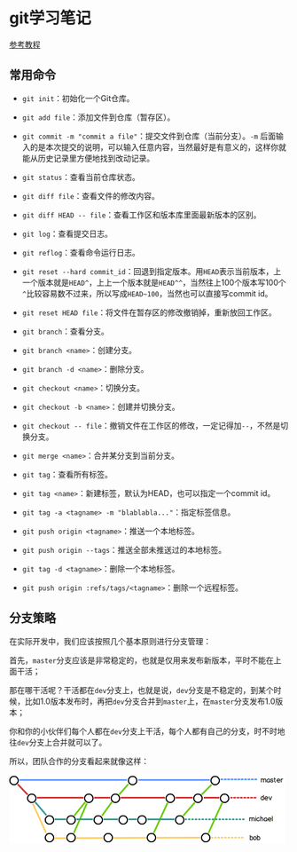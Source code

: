 # git学习笔记

[参考教程](http://www.liaoxuefeng.com/wiki/0013739516305929606dd18361248578c67b8067c8c017b000)

## 常用命令

- `git init`：初始化一个Git仓库。

- `git add file`：添加文件到仓库（暂存区）。

- `git commit -m "commit a file"`：提交文件到仓库（当前分支）。`-m` 后面输入的是本次提交的说明，可以输入任意内容，当然最好是有意义的，这样你就能从历史记录里方便地找到改动记录。

- `git status`：查看当前仓库状态。

- `git diff file`：查看文件的修改内容。

- `git diff HEAD -- file`：查看工作区和版本库里面最新版本的区别。

- `git log`：查看提交日志。

- `git reflog`：查看命令运行日志。

- `git reset --hard commit_id`：回退到指定版本。用`HEAD`表示当前版本，上一个版本就是`HEAD^`，上上一个版本就是`HEAD^^`，当然往上100个版本写100个`^`比较容易数不过来，所以写成`HEAD~100`，当然也可以直接写commit id。

- `git reset HEAD file`：将文件在暂存区的修改撤销掉，重新放回工作区。

- `git branch`：查看分支。

- `git branch <name>`：创建分支。

- `git branch -d <name>`：删除分支。

- `git checkout <name>`：切换分支。

- `git checkout -b <name>`：创建并切换分支。

- `git checkout -- file`：撤销文件在工作区的修改，一定记得加`--`，不然是切换分支。

- `git merge <name>`：合并某分支到当前分支。

- `git tag`：查看所有标签。

- `git tag <name>`：新建标签，默认为HEAD，也可以指定一个commit id。

- `git tag -a <tagname> -m "blablabla..."`：指定标签信息。

- `git push origin <tagname>`：推送一个本地标签。

- `git push origin --tags`：推送全部未推送过的本地标签。

- `git tag -d <tagname>`：删除一个本地标签。

- `git push origin :refs/tags/<tagname>`：删除一个远程标签。

## 分支策略

在实际开发中，我们应该按照几个基本原则进行分支管理：

首先，`master`分支应该是非常稳定的，也就是仅用来发布新版本，平时不能在上面干活；

那在哪干活呢？干活都在`dev`分支上，也就是说，`dev`分支是不稳定的，到某个时候，比如1.0版本发布时，再把`dev`分支合并到`master`上，在`master`分支发布1.0版本；

你和你的小伙伴们每个人都在`dev`分支上干活，每个人都有自己的分支，时不时地往`dev`分支上合并就可以了。

所以，团队合作的分支看起来就像这样：

![分支策略](./cl.png)
